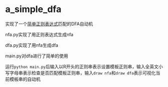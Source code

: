 # a_simple_dfa

实现了一个[简单正则表达式](https://leetcode.cn/problems/regular-expression-matching/description/)匹配的DFA自动机

nfa.py实现了用正则表达式生成nfa

dfa.py实现了用nfa生成dfa

main.py对dfa进行了简单的使用

运行`python main.py`后输入以R开头的正则串表示设置模板正则串，输入全英文小写字母串表示检查是否匹配模板正则串，输入`draw nfa`和`draw dfa`表示可视化当前模板串的自动机